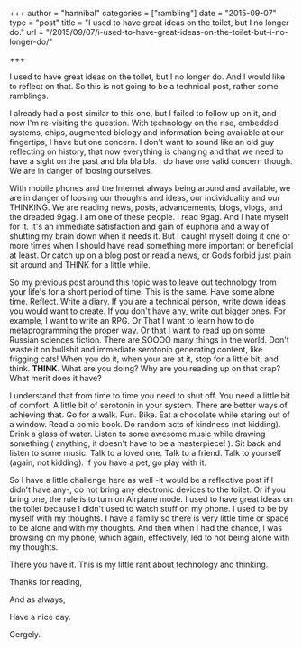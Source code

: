 +++
author = "hannibal"
categories = ["rambling"]
date = "2015-09-07"
type = "post"
title = "I used to have great ideas on the toilet, but I no longer do."
url = "/2015/09/07/i-used-to-have-great-ideas-on-the-toilet-but-i-no-longer-do/"

+++

I used to have great ideas on the toilet, but I no longer do. And I would like to reflect on that. So this is not going to be a technical post, rather some ramblings.

I already had a post similar to this one, but I failed to follow up on it, and now I'm re-visiting the question. With technology on the rise, embedded systems, chips, augmented biology and information being available at our fingertips, I have but one concern. I don't want to sound like an old guy reflecting on history, that now everything is changing and that we need to have a sight on the past and bla bla bla. I do have one valid concern though. We are in danger of loosing ourselves.

With mobile phones and the Internet always being around and available, we are in danger of loosing our thoughts and ideas, our individuality and our THINKING. We are reading news, posts, advancements, blogs, vlogs, and the dreaded 9gag. I am one of these people. I read 9gag. And I hate myself for it. It's an immediate satisfaction and gain of euphoria and a way of shutting my brain down when it needs it. But I caught myself doing it one or more times when I should have read something more important or beneficial at least. Or catch up on a blog post or read a news, or Gods forbid just plain sit around and THINK for a little while.

So my previous post around this topic was to leave out technology from your life's for a short period of time. This is the same. Have some alone time. Reflect. Write a diary. If you are a technical person, write down ideas you would want to create. If you don't have any, write out bigger ones. For example, I want to write an RPG. Or That I want to learn how to do metaprogramming the proper way. Or that I want to read up on some Russian sciences fiction. There are SOOOO many things in the world. Don't waste it on bullshit and immediate serotonin generating content, like frigging cats! When you do it, when your are at it, stop for a little bit, and think. **THINK**. What are you doing? Why are you reading up on that crap? What merit does it have?

I understand that from time to time you need to shut off. You need a little bit of comfort. A little bit of serotonin in your system. There are better ways of achieving that. Go for a walk. Run. Bike. Eat a chocolate while staring out of a window. Read a comic book. Do random acts of kindness (not kidding). Drink a glass of water. Listen to some awesome music while drawing something ( anything, it doesn't have to be a masterpiece! ). Sit back and listen to some music. Talk to a loved one. Talk to a friend. Talk to yourself (again, not kidding). If you have a pet, go play with it.

So I have a little challenge here as well -it would be a reflective post if I didn't have any-, do not bring any electronic devices to the toilet. Or if you bring one, the rule is to turn on Airplane mode. I used to have great ideas on the toilet because I didn't used to watch stuff on my phone. I used to be by myself with my thoughts. I have a family so there is very little time or space to be alone and with my thoughts. And then when I had the chance, I was browsing on my phone, which again, effectively, led to not being alone with my thoughts.

There you have it. This is my little rant about technology and thinking.

Thanks for reading,

And as always,

Have a nice day.

Gergely.